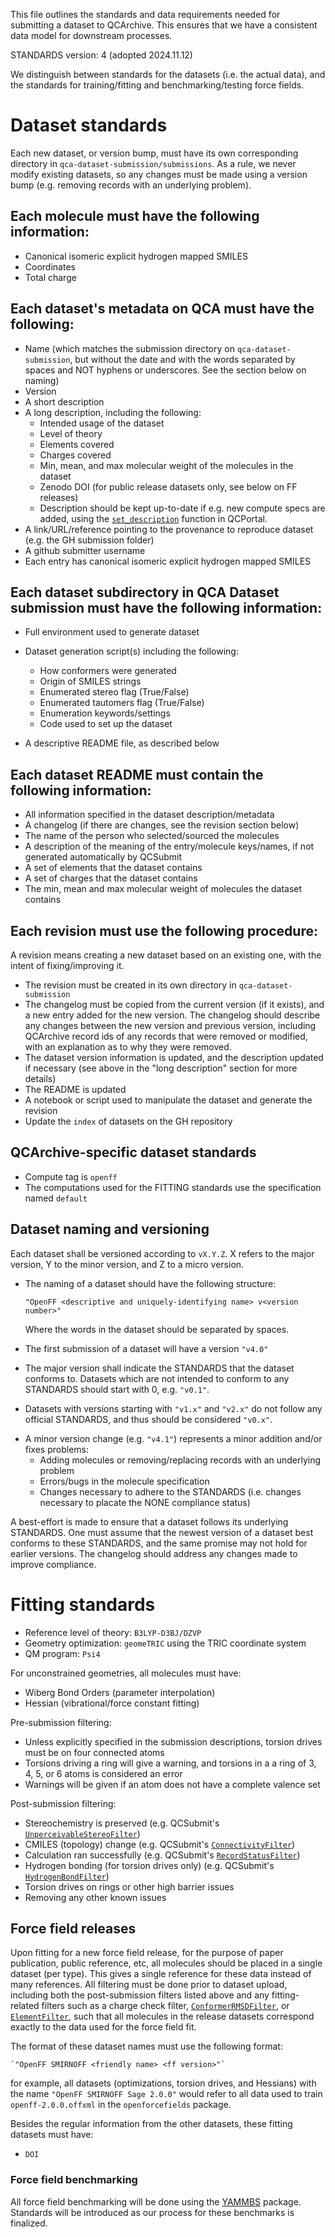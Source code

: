 
This file outlines the standards and data requirements needed for submitting a dataset to QCArchive.
This ensures that we have a consistent data model for downstream processes.

STANDARDS version: 4 (adopted 2024.11.12)

We distinguish between standards for the datasets (i.e. the actual data), and the standards for training/fitting and benchmarking/testing force fields.

# Dataset standards

Each new dataset, or version bump, must have its own corresponding directory in `qca-dataset-submission/submissions`.
As a rule, we never modify existing datasets, so any changes must be made using a version bump (e.g. removing records with an underlying problem).

## Each molecule must have the following information:
- Canonical isomeric explicit hydrogen mapped SMILES
- Coordinates
- Total charge

## Each dataset's metadata on QCA must have the following: 
- Name (which matches the submission directory on `qca-dataset-submission`, but without the date and with the words separated by spaces and NOT hyphens or underscores. See the section below on naming)
- Version 
- A short description
- A long description, including the following:
    - Intended usage of the dataset
    - Level of theory
    - Elements covered
    - Charges covered
    - Min, mean, and max molecular weight of the molecules in the dataset
    - Zenodo DOI (for public release datasets only, see below on FF releases)
    - Description should be kept up-to-date if e.g. new compute specs are added, using the [`set_description`](https://molssi.github.io/QCFractal/user_guide/records/base.html#qcportal.dataset_models.BaseDataset.set_description) function in QCPortal.
- A link/URL/reference pointing to the provenance to reproduce dataset (e.g. the GH submission folder)
- A github submitter username
- Each entry has canonical isomeric explicit hydrogen mapped SMILES

## Each dataset subdirectory in QCA Dataset submission must have the following information:
- Full environment used to generate dataset
- Dataset generation script(s) including the following:
    - How conformers were generated
    - Origin of SMILES strings
    - Enumerated stereo flag (True/False)
    - Enumerated tautomers flag (True/False)
    - Enumeration keywords/settings
    - Code used to set up the dataset

 - A descriptive README file, as described below

## Each dataset README must contain the following information:

- All information specified in the dataset description/metadata
- A changelog (if there are changes, see the revision section below)
- The name of the person who selected/sourced the molecules 
- A description of the meaning of the entry/molecule keys/names, if not generated automatically by QCSubmit
- A set of elements that the dataset contains
- A set of charges that the dataset contains
- The min, mean and max molecular weight of molecules the dataset contains 

## Each revision must use the following procedure:

A revision means creating a new dataset based on an existing one, with the intent of fixing/improving it.

- The revision must be created in its own directory in `qca-dataset-submission` 
- The changelog must be copied from the current version (if it exists), and a new entry added for the new version. The changelog should describe any changes between the new version and previous version, including QCArchive record ids of any records that were removed or modified, with an explanation as to why they were removed.
- The dataset version information is updated, and the description updated if necessary (see above in the "long description" section for more details)
- The README is updated
- A notebook or script used to manipulate the dataset and generate the revision
- Update the `index` of datasets on the GH repository

## QCArchive-specific dataset standards

- Compute tag is `openff`
- The computations used for the FITTING standards use the specification named `default`

## Dataset naming and versioning

Each dataset shall be versioned according to `vX.Y.Z`. X refers to the major version, Y to the minor version, and Z to a micro version.
- The naming of a dataset should have the following structure:

    `"OpenFF <descriptive and uniquely-identifying name> v<version number>"`

  Where the words in the dataset should be separated by spaces.

- The first submission of a dataset will have a version `"v4.0"`

* The major version shall indicate the STANDARDS that the dataset conforms to. Datasets which are not intended to conform to any STANDARDS should start with 0, e.g. `"v0.1"`. 

* Datasets with versions starting with `"v1.x"` and `"v2.x"` do not follow any official STANDARDS, and thus should be considered `"v0.x"`.

- A minor version change (e.g. `"v4.1"`) represents a minor addition and/or fixes problems:
	- Adding molecules or removing/replacing records with an underlying problem
	- Errors/bugs in the molecule specification
	- Changes necessary to adhere to the STANDARDS (i.e. changes necessary to placate the NONE compliance status)

A best-effort is made to ensure that a dataset follows its underlying STANDARDS. One must assume that the newest version of a dataset best conforms to these STANDARDS, and the same promise may not hold for earlier versions. The changelog should address any changes made to improve compliance.

# Fitting standards

- Reference level of theory: `B3LYP-D3BJ/DZVP`
- Geometry optimization: `geomeTRIC` using the TRIC coordinate system
- QM program: `Psi4`

For unconstrained geometries, all molecules must have:

- Wiberg Bond Orders (parameter interpolation)
- Hessian (vibrational/force constant fitting)

Pre-submission filtering:

- Unless explicitly specified in the submission descriptions, torsion drives must be on four connected atoms
- Torsions driving a ring will give a warning, and torsions in a a ring of  3, 4, 5, or 6 atoms is considered an error
- Warnings will be given if an atom does not have a complete valence set

Post-submission filtering:

- Stereochemistry is preserved (e.g. QCSubmit's [`UnperceivableStereoFilter`](https://docs.openforcefield.org/projects/qcsubmit/en/stable/api/generated/openff.qcsubmit.results.filters.UnperceivableStereoFilter.html#openff.qcsubmit.results.filters.UnperceivableStereoFilter))
- CMILES (topology) change (e.g. QCSubmit's [`ConnectivityFilter`](https://docs.openforcefield.org/projects/qcsubmit/en/stable/api/generated/openff.qcsubmit.results.filters.ConnectivityFilter.html#openff.qcsubmit.results.filters.ConnectivityFilter))
- Calculation ran successfully (e.g. QCSubmit's [`RecordStatusFilter`](https://docs.openforcefield.org/projects/qcsubmit/en/stable/api/generated/openff.qcsubmit.results.filters.RecordStatusFilter.html#openff.qcsubmit.results.filters.RecordStatusFilter))
- Hydrogen bonding (for torsion drives only) (e.g. QCSubmit's [`HydrogenBondFilter`](https://docs.openforcefield.org/projects/qcsubmit/en/stable/api/generated/openff.qcsubmit.results.filters.HydrogenBondFilter.html#openff.qcsubmit.results.filters.HydrogenBondFilter))
- Torsion drives on rings or other high barrier issues
- Removing any other known issues


## Force field releases

Upon fitting for a new force field release, for the purpose of paper publication, public reference, etc, all molecules should be placed in a single dataset (per type). This gives a single reference for these data instead of many references. All filtering must be done prior to dataset upload, including both the post-submission filters listed above and any fitting-related filters such as a charge check filter, [`ConformerRMSDFilter`](https://docs.openforcefield.org/projects/qcsubmit/en/stable/api/generated/openff.qcsubmit.results.filters.ConformerRMSDFilter.html#openff.qcsubmit.results.filters.ConformerRMSDFilter), or [`ElementFilter`](https://docs.openforcefield.org/projects/qcsubmit/en/stable/api/generated/openff.qcsubmit.results.filters.ElementFilter.html#openff.qcsubmit.results.filters.ElementFilter), such that all molecules in the release datasets correspond exactly to the data used for the force field fit.

The format of these dataset names must use the following format:

    `"OpenFF SMIRNOFF <friendly name> <ff version>"`

for example, all datasets (optimizations, torsion drives, and Hessians) with the name `"OpenFF SMIRNOFF Sage 2.0.0"` would refer to all data used to train `openff-2.0.0.offxml` in the `openforcefields` package.

Besides the regular information from the other datasets, these fitting datasets must have:

- `DOI`

### Force field benchmarking

All force field benchmarking will be done using the [YAMMBS](https://github.com/openforcefield/yammbs/tree/main/yammbs) package. Standards will be introduced as our process for these benchmarks is finalized.

